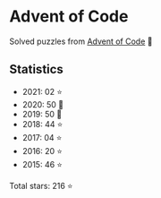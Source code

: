 # Advent of Code

Solved puzzles from [Advent of Code](https://adventofcode.com) :christmas_tree:

## Statistics

- 2021: 02 :star:
- 2020: 50 :star2:
- 2019: 50 :star2:
- 2018: 44 :star:
- 2017: 04 :star:
- 2016: 20 :star:
- 2015: 46 :star:

Total stars: 216 :star:
